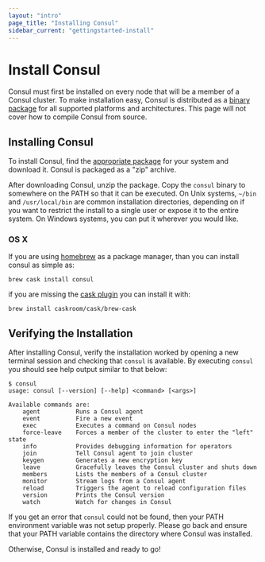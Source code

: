 ```yaml
---
layout: "intro"
page_title: "Installing Consul"
sidebar_current: "gettingstarted-install"
---
```


# Install Consul

Consul must first be installed on every node that will be a member of a
Consul cluster. To make installation easy, Consul is distributed as a
[binary package](/downloads.html) for all supported platforms and
architectures. This page will not cover how to compile Consul from
source.

## Installing Consul

To install Consul, find the [appropriate package](/downloads.html) for
your system and download it. Consul is packaged as a "zip" archive.

After downloading Consul, unzip the package. Copy the `consul` binary to
somewhere on the PATH so that it can be executed. On Unix systems,
`~/bin` and `/usr/local/bin` are common installation directories,
depending on if you want to restrict the install to a single user or
expose it to the entire system. On Windows systems, you can put it wherever
you would like.

### OS X

If you are using [homebrew](http://brew.sh/#install) as a package manager,
than you can install consul as simple as:
```
brew cask install consul
```

if you are missing the [cask plugin](http://caskroom.io/) you can install it with:
```
brew install caskroom/cask/brew-cask
```

## Verifying the Installation

After installing Consul, verify the installation worked by opening a new
terminal session and checking that `consul` is available. By executing
`consul` you should see help output similar to that below:

```
$ consul
usage: consul [--version] [--help] <command> [<args>]

Available commands are:
    agent          Runs a Consul agent
    event          Fire a new event
    exec           Executes a command on Consul nodes
    force-leave    Forces a member of the cluster to enter the "left" state
    info           Provides debugging information for operators
    join           Tell Consul agent to join cluster
    keygen         Generates a new encryption key
    leave          Gracefully leaves the Consul cluster and shuts down
    members        Lists the members of a Consul cluster
    monitor        Stream logs from a Consul agent
    reload         Triggers the agent to reload configuration files
    version        Prints the Consul version
    watch          Watch for changes in Consul
```

If you get an error that `consul` could not be found, then your PATH
environment variable was not setup properly. Please go back and ensure
that your PATH variable contains the directory where Consul was installed.

Otherwise, Consul is installed and ready to go!
